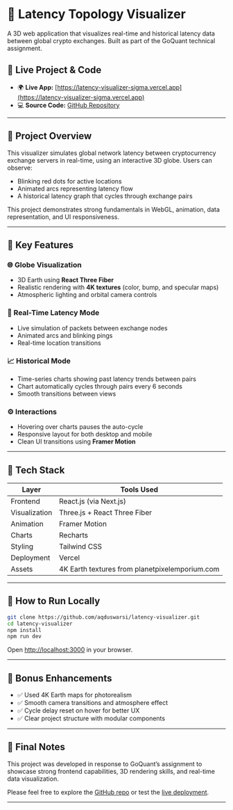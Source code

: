 
# 📡 Latency Topology Visualizer

A 3D web application that visualizes real-time and historical latency data between global crypto exchanges. Built as part of the GoQuant technical assignment.

## 🔗 Live Project & Code

- 🌍 **Live App:** [https://latency-visualizer-sigma.vercel.app](https://latency-visualizer-sigma.vercel.app)
- 💻 **Source Code:** [GitHub Repository](https://github.com/aqduswarsi/latency-visualizer)

---

## 🎯 Project Overview

This visualizer simulates global network latency between cryptocurrency exchange servers in real-time, using an interactive 3D globe. Users can observe:
- Blinking red dots for active locations
- Animated arcs representing latency flow
- A historical latency graph that cycles through exchange pairs

This project demonstrates strong fundamentals in WebGL, animation, data representation, and UI responsiveness.

---

## 🚀 Key Features

### 🌐 Globe Visualization
- 3D Earth using **React Three Fiber**
- Realistic rendering with **4K textures** (color, bump, and specular maps)
- Atmospheric lighting and orbital camera controls

### 📡 Real-Time Latency Mode
- Live simulation of packets between exchange nodes
- Animated arcs and blinking pings
- Real-time location transitions

### 📈 Historical Mode
- Time-series charts showing past latency trends between pairs
- Chart automatically cycles through pairs every 6 seconds
- Smooth transitions between views

### ⚙️ Interactions
- Hovering over charts pauses the auto-cycle
- Responsive layout for both desktop and mobile
- Clean UI transitions using **Framer Motion**

---

## 🧱 Tech Stack

| Layer          | Tools Used                             |
|----------------|-----------------------------------------|
| Frontend       | React.js (via Next.js)                 |
| Visualization  | Three.js + React Three Fiber            |
| Animation      | Framer Motion                           |
| Charts         | Recharts                                |
| Styling        | Tailwind CSS                            |
| Deployment     | Vercel                                  |
| Assets         | 4K Earth textures from planetpixelemporium.com |

---

## 🧪 How to Run Locally

```bash
git clone https://github.com/aqduswarsi/latency-visualizer.git
cd latency-visualizer
npm install
npm run dev
```

Open [http://localhost:3000](http://localhost:3000) in your browser.

---

## 🌟 Bonus Enhancements

- ✅ Used 4K Earth maps for photorealism
- ✅ Smooth camera transitions and atmosphere effect
- ✅ Cycle delay reset on hover for better UX
- ✅ Clear project structure with modular components

---

## 📌 Final Notes

This project was developed in response to GoQuant’s assignment to showcase strong frontend capabilities, 3D rendering skills, and real-time data visualization.  

Please feel free to explore the [GitHub repo](https://github.com/aqduswarsi/latency-visualizer) or test the [live deployment](https://latency-visualizer-sigma.vercel.app).

---
